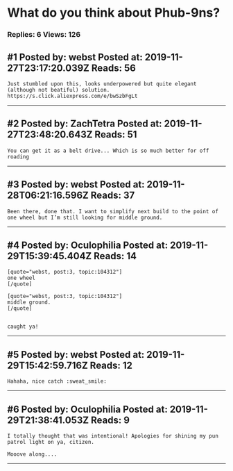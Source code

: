 # What do you think about Phub-9ns?

### Replies: 6 Views: 126

## \#1 Posted by: webst Posted at: 2019-11-27T23:17:20.039Z Reads: 56

```
Just stumbled upon this, looks underpowered but quite elegant (although not beatiful) solution. 
https://s.click.aliexpress.com/e/bwSzbFgLt
```

---
## \#2 Posted by: ZachTetra Posted at: 2019-11-27T23:48:20.643Z Reads: 51

```
You can get it as a belt drive... Which is so much better for off roading
```

---
## \#3 Posted by: webst Posted at: 2019-11-28T06:21:16.596Z Reads: 37

```
Been there, done that. I want to simplify next build to the point of one wheel but I’m still looking for middle ground.
```

---
## \#4 Posted by: Oculophilia Posted at: 2019-11-29T15:39:45.404Z Reads: 14

```
[quote="webst, post:3, topic:104312"]
one wheel
[/quote]

[quote="webst, post:3, topic:104312"]
middle ground.
[/quote]


caught ya!
```

---
## \#5 Posted by: webst Posted at: 2019-11-29T15:42:59.716Z Reads: 12

```
Hahaha, nice catch :sweat_smile:
```

---
## \#6 Posted by: Oculophilia Posted at: 2019-11-29T21:38:41.053Z Reads: 9

```
I totally thought that was intentional! Apologies for shining my pun patrol light on ya, citizen.

Mooove along....
```

---
